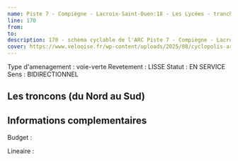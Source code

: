 ```yaml
---
name: Piste 7 - Compiègne - Lacroix-Saint-Ouen:18 - Les Lycées - tranche 1 
line: 170
from: 
to:  
description: 170 - schema cyclable de l'ARC Piste 7 - Compiègne - Lacroix-Saint-Ouen:18 - Les Lycées - tranche 1 
cover: https://www.velooise.fr/wp-content/uploads/2025/08/cyclopolis-arc-170.jpg
---
```

Type d'amenagement : voie-verte
Revetement : LISSE
Statut : EN SERVICE
Sens : BIDIRECTIONNEL
## Les troncons (du Nord au Sud)

## Informations complementaires

Budget  : 

Lineaire :

